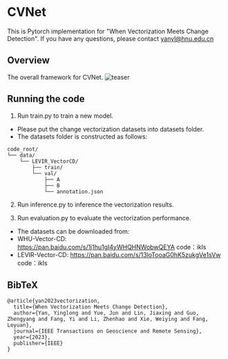 # CVNet
This is Pytorch implementation for "When Vectorization Meets Change Detection". If you have any questions, please contact yanyl@hnu.edu.cn

## Overview
The overall framework for CVNet.
![teaser](Framework.png)
## Running the code
1. Run train.py to train a new model.

- Please put the  change vectorization datasets into datasets folder.
- The datasets folder is constructed as follows:
```
code_root/
└── data/
    └── LEVIR_VectorCD/
        ├── train/
        └── val/
            ├── A
            ├── B
            └── annotation.json
```

2. Run inference.py to inference the vectorization results.

3. Run evaluation.py to evaluate the vectorization performance.

- The datasets can be downloaded from: 
- WHU-Vector-CD: https://pan.baidu.com/s/1j1hu1gI4yWHQHNWobwQEYA   code：ikls
- LEVIR-Vector-CD: https://pan.baidu.com/s/13loTooaG0hK5zukgVe1sVw   code：ikls

## BibTeX
```
@article{yan2023vectorization,
  title={When Vectorization Meets Change Detection},
  author={Yan, Yinglong and Yue, Jun and Lin, Jiaxing and Guo, Zhengyang and Fang, Yi and Li, Zhenhao and Xie, Weiying and Fang, Leyuan},
  journal={IEEE Transactions on Geoscience and Remote Sensing},
  year={2023},
  publisher={IEEE}
}
```
